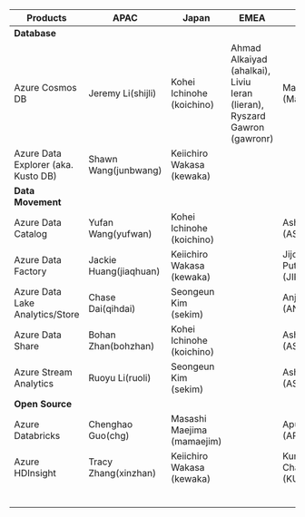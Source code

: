 
| **Products**                        | **APAC**               | **Japan** | **EMEA**                                                                 | **IST**                     | **US** |   |
|-------------------------------------|------------------------|-----------|--------------------------------------------------------------------------|-----------------------------|--------|---|
| **Database**                        |                        |           |                                                                          |                             |        |   |
| Azure Cosmos DB                     | Jeremy Li(shijli)      | Kohei Ichinohe (koichino)          | Ahmad Alkaiyad (ahalkai), Liviu Ieran (lieran), Ryszard Gawron (gawronr) | Manoj Kumar (Manojmu)       |        |   |
| Azure Data Explorer (aka. Kusto DB) | Shawn Wang(junbwang)   | Keiichiro Wakasa (kewaka)          |                                                                          |                             |        |   |
| **Data Movement**                   |                        |           |                                                                          |                             |        |   |
| Azure Data Catalog                  | Yufan Wang(yufwan)     | Kohei Ichinohe (koichino)          |                                                                          | Ashish Shukla (ASHISHSH)    |        |   |
| Azure Data Factory                  | Jackie Huang(jiaqhuan) | Keiichiro Wakasa (kewaka)          |                                                                          | Jijo Puthooran (JIPUTHOO)   |        |   |
| Azure Data Lake Analytics/Store     | Chase Dai(qihdai)      | Seongeun Kim (sekim)          |                                                                          | Anjali Singh (ANJSIN)       |        |   |
| Azure Data Share                    | Bohan Zhan(bohzhan)    | Kohei Ichinohe (koichino)          |                                                                          | Ashish Shukla (ASHISHSH)    |        |   |
| Azure Stream Analytics              | Ruoyu Li(ruoli)        | Seongeun Kim (sekim)         |                                                                          | Ashish Shukla (ASHISHSH)    |        |   |
| **Open Source**                     |                        |           |                                                                          |                             |        |   |
| Azure Databricks                    | Chenghao Guo(chg)      | Masashi Maejima (mamaejim)          |                                                                          | Apurba Sinha (APSINHAR)     |        |   |
| Azure HDInsight                     | Tracy Zhang(xinzhan)   | Keiichiro Wakasa (kewaka)          |                                                                          | Kumar Chandragupta (KUCHAN) |        |   |
|                                     |                        |           |                                                                          |                             |        |   |
|                                     |                        |           |                                                                          |                             |        |   |
|                                     |                        |           |                                                                          |                             |        |   |
|                                     |                        |           |                                                                          |                             |        |   |
|                                     |                        |           |                                                                          |                             |        |   |
|                                     |                        |           |                                                                          |                             |        |   |

